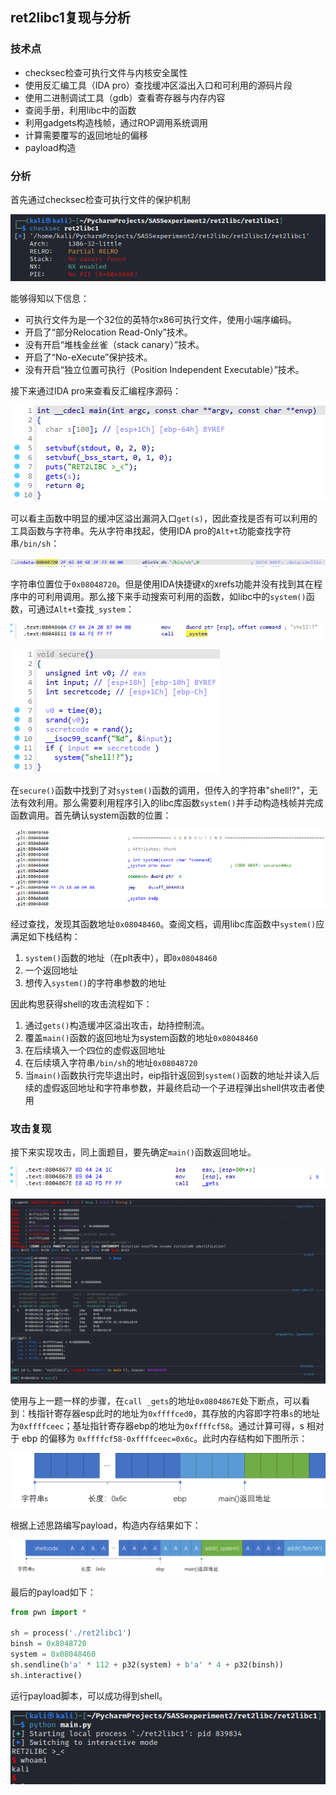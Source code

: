 ## ret2libc1复现与分析

### 技术点

- checksec检查可执行文件与内核安全属性
- 使用反汇编工具（IDA pro）查找缓冲区溢出入口和可利用的源码片段
- 使用二进制调试工具（gdb）查看寄存器与内存内容
- 查阅手册，利用libc中的函数
- 利用gadgets构造栈帧，通过ROP调用系统调用
- 计算需要覆写的返回地址的偏移
- payload构造

### 分析

首先通过checksec检查可执行文件的保护机制

![image-20230423171448401](https://raw.githubusercontent.com/SuperMaxine/pic-repo/master/img/202304231714438.png)

能够得知以下信息：

- 可执行文件为是一个32位的英特尔x86可执行文件，使用小端序编码。
- 开启了“部分Relocation Read-Only”技术。
- 没有开启“堆栈金丝雀（stack canary）”技术。
- 开启了“No-eXecute”保护技术。
- 没有开启“独立位置可执行（Position Independent Executable）”技术。

接下来通过IDA pro来查看反汇编程序源码：

![image-20230423171542475](https://raw.githubusercontent.com/SuperMaxine/pic-repo/master/img/202304231715494.png)

可以看主函数中明显的缓冲区溢出漏洞入口`get(s)`，因此查找是否有可以利用的工具函数与字符串。先从字符串找起，使用IDA pro的`Alt+t`功能查找字符串`/bin/sh`：

![image-20230423171632865](https://raw.githubusercontent.com/SuperMaxine/pic-repo/master/img/202304231716876.png)

字符串位置位于`0x08048720`。但是使用IDA快捷键`X`的xrefs功能并没有找到其在程序中的可利用调用。那么接下来手动搜索可利用的函数，如libc中的`system()`函数，可通过`Alt+t`查找`_system`：

![image-20230423172209258](https://raw.githubusercontent.com/SuperMaxine/pic-repo/master/img/202304231722274.png)

![image-20230423172227886](https://raw.githubusercontent.com/SuperMaxine/pic-repo/master/img/202304231722904.png)

在`secure()`函数中找到了对`system()`函数的调用，但传入的字符串"shell!?"，无法有效利用。那么需要利用程序引入的libc库函数`system()`并手动构造栈帧并完成函数调用。首先确认system函数的位置：

![image-20230424103529766](https://raw.githubusercontent.com/SuperMaxine/pic-repo/master/img/202304241035812.png)

经过查找，发现其函数地址`0x08048460`。查阅文档，调用libc库函数中`system()`应满足如下栈结构：

1. `system()`函数的地址（在plt表中），即`0x08048460`
2. 一个返回地址
3. 想传入`system()`的字符串参数的地址

因此构思获得shell的攻击流程如下：

1. 通过`gets()`构造缓冲区溢出攻击，劫持控制流。
2. 覆盖`main()`函数的返回地址为system函数的地址`0x08048460`
3. 在后续填入一个四位的虚假返回地址
4. 在后续填入字符串`/bin/sh`的地址`0x08048720`
5. 当`main()`函数执行完毕退出时，eip指针返回到`system()`函数的地址并读入后续的虚假返回地址和字符串参数，并最终启动一个子进程弹出shell供攻击者使用

### 攻击复现

接下来实现攻击，同上面题目，要先确定`main()`函数返回地址。

![image-20230424105219836](https://raw.githubusercontent.com/SuperMaxine/pic-repo/master/img/202304241052849.png)

![image-20230424105306288](https://raw.githubusercontent.com/SuperMaxine/pic-repo/master/img/202304241053358.png)

使用与上一题一样的步骤，在`call _gets`的地址`0x0804867E`处下断点，可以看到：栈指针寄存器esp此时的地址为`0xffffced0`，其存放的内容即字符串`s`的地址为`0xffffceec`；基址指针寄存器ebp的地址为`0xffffcf58`。通过计算可得，s 相对于 ebp 的偏移为 `0xffffcf58-0xffffceec=0x6c`。此时内存结构如下图所示：

![image-20230424105446557](https://raw.githubusercontent.com/SuperMaxine/pic-repo/master/img/202304241054587.png)

根据上述思路编写payload，构造内存结果如下：

![image-20230424105753021](https://raw.githubusercontent.com/SuperMaxine/pic-repo/master/img/202304241057056.png)

最后的payload如下：

```python
from pwn import *

sh = process('./ret2libc1')
binsh = 0x8048720
system = 0x08048460
sh.sendline(b'a' * 112 + p32(system) + b'a' * 4 + p32(binsh))
sh.interactive()
```

运行payload脚本，可以成功得到shell。

![image-20230424110223191](https://raw.githubusercontent.com/SuperMaxine/pic-repo/master/img/202304241102204.png)
